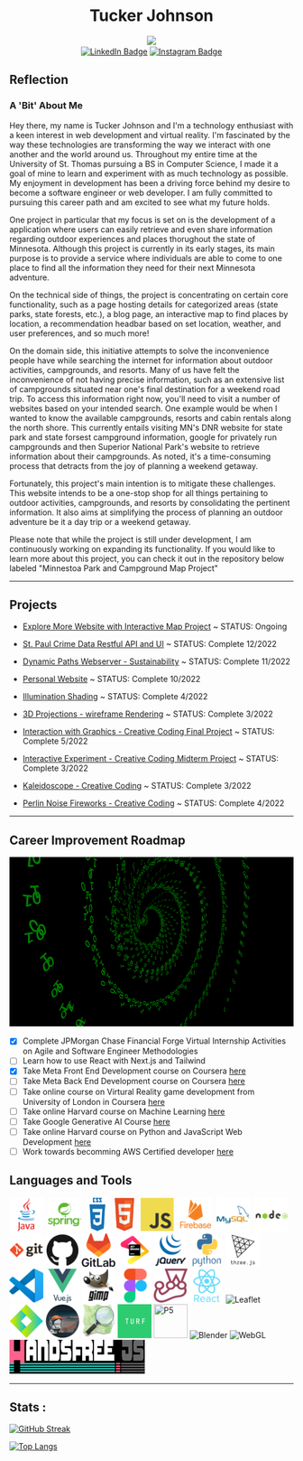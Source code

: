 <div align="center"> 
  <h1>Tucker Johnson</h1>
</div>

<div align="center">
  <img src="https://github.com/Tuck1297/tuck1297.github.io/blob/master/Media/Code-Inspiration-Yellowstone.jpg" width="600"/>
    <div id="badges">
     <a href="https://www.linkedin.com/in/johnson-tucker-dev/"><img src="https://img.shields.io/badge/LinkedIn-blue?style=for-the-badge&logo=linkedin&logoColor=white" alt="LinkedIn Badge"/></a>
     <a href="https://www.instagram.com/humble4realphotos/"><img src="https://img.shields.io/badge/Instagram-red?style=for-the-badge&logo=instagram&logoColor=white" alt="Instagram Badge"/></a>
    </div>
</div>

## Reflection

### A 'Bit' About Me

Hey there, my name is Tucker Johnson and I'm a technology enthusiast with a keen interest in web development and virtual reality. I'm fascinated by the way these technologies are transforming the way we interact with one another and the world around us. Throughout my entire time at the University of St. Thomas pursuing a BS in Computer Science, I made it a goal of mine to learn and experiment with as much technology as possible. My enjoyment in development has been a driving force behind my desire to become a software engineer or web developer. I am fully committed to pursuing this career path and am excited to see what my future holds. 

One project in particular that my focus is set on is the development of a application where users can easily retrieve and even share information regarding outdoor experiences and places thorughout the state of Minnesota. Although this project is currently in its early stages, its main purpose is to provide a service where individuals are able to come to one place to find all the information they need for their next Minnesota adventure. 

On the technical side of things, the project is concentrating on certain core functionality, such as a page hosting details for categorized areas (state parks, state forests, etc.), a blog page, an interactive map to find places by location, a recommendation headbar based on set location, weather, and user preferences, and so much more! 

On the domain side, this initiative attempts to solve the inconvenience people have while searching the internet for information about outdoor activities, campgrounds, and resorts. Many of us have felt the inconvenience of not having precise information, such as an extensive list of campgrounds situated near one's final destination for a weekend road trip. To access this information right now, you'll need to visit a number of websites based on your intended search. One example would be when I wanted to know the available campgrounds, resorts and cabin rentals along the north shore. This currently entails visiting MN's DNR website for state park and state forsest campground information, google for privately run campgrounds and then Superior National Park's website to retrieve information about their campgrounds. As noted, it's a time-consuming process that detracts from the joy of planning a weekend getaway.

Fortunately, this project's main intention is to mitigate these challenges. This website intends to be a one-stop shop for all things pertaining to outdoor activities, campgrounds, and resorts by consolidating the pertinent information. It also aims at simplifying the process of planning an  outdoor adventure be it a day trip or a weekend getaway. 

Please note that while the project is still under development, I am continuously working on expanding its functionality. If you would like to learn more about this project, you can check it out in the repository below labeled "Minnestoa Park and Campground Map Project"

---

## Projects

- [Explore More Website with Interactive Map Project](https://github.com/Tuck1297/mn-map-repo) ~ STATUS: Ongoing

- [St. Paul Crime Data Restful API and UI](https://github.com/Tuck1297/St.-Paul-Crime-Project) ~ STATUS: Complete 12/2022

- [Dynamic Paths Webserver - Sustainability](https://github.com/Tuck1297/dynamic-paths-sustainability) ~ STATUS: Complete 11/2022

- [Personal Website](https://github.com/Tuck1297/tuck1297.github.io) ~ STATUS: Complete 10/2022

- [Illumination Shading](https://github.com/Tuck1297/cg-illuminationshading-2) ~ STATUS: Complete 4/2022

- [3D Projections - wireframe Rendering](https://github.com/Tuck1297/cg-3dprojections) ~ STATUS: Complete 3/2022

- [Interaction with Graphics - Creative Coding Final Project](https://github.com/Tuck1297/Creative-Coding-Final-Project-Code) ~ STATUS: Complete 5/2022 

- [Interactive Experiment - Creative Coding Midterm Project](https://github.com/Tuck1297/InteractiveExperiment_CreativeCoding) ~ STATUS: Complete 3/2022

- [Kaleidoscope - Creative Coding](https://github.com/Tuck1297/CreativeCodingKaleidoscope) ~ STATUS: Complete 3/2022

- [Perlin Noise Fireworks - Creative Coding](https://github.com/Tuck1297/CreativeCodingFireworksPerlinNoise) ~ STATUS: Complete 4/2022

<!-- - [Java MySQL Database Connector Program](https://github.com/Tuck1297/Database-Connector-Program) -->

<!-- - [Risen Christ Catholic School Tuition Calculation Project - Senior Capstone](https://www.google.com/) -->


---

## Career Improvement Roadmap

<div align="center">
  <img src="https://github.com/Tuck1297/InteractiveExperiment_CreativeCoding/blob/main/Images/homeimg.jpg" width="600" height="300"/>
</div>
  
- [X] Complete JPMorgan Chase Financial Forge Virtual Internship Activities on Agile and Software Engineer Methodologies
- [ ] Learn how to use React with Next.js and Tailwind
- [X] Take Meta Front End Development course on Coursera [here](https://www.coursera.org/professional-certificates/meta-front-end-developer)
- [ ] Take Meta Back End Development course on Coursera [here](https://www.coursera.org/professional-certificates/meta-back-end-developer)
- [ ] Take online course on Virtural Reality game development from University of London in Coursera [here](https://www.coursera.org/learn/making-virtual-reality-game)
- [ ] Take online Harvard course on Machine Learning [here](https://pll.harvard.edu/course/data-science-machine-learning?delta=5)
- [ ] Take Google Generative AI Course [here](https://www.cloudskillsboost.google/course_templates/536)
- [ ] Take online Harvard course on Python and JavaScript Web Development [here](https://pll.harvard.edu/course/cs50s-web-programming-python-and-javascript?delta=1)
- [ ] Work towards becomming AWS Certified developer [here](https://aws.amazon.com/certification/certified-developer-associate/)

## Languages and Tools
<div>
  <img src="https://github.com/devicons/devicon/blob/master/icons/java/java-original-wordmark.svg" title="Java" alt="Java" width="60" height="60"/>&nbsp;
  <img src="https://github.com/devicons/devicon/blob/master/icons/spring/spring-original-wordmark.svg" title="Spring" alt="Spring" width="60" height="60"/>&nbsp;
  <img src="https://github.com/devicons/devicon/blob/master/icons/css3/css3-plain-wordmark.svg"  title="CSS3" alt="CSS" width="40" height="60"/>&nbsp;
  <img src="https://github.com/devicons/devicon/blob/master/icons/html5/html5-original.svg" title="HTML5" alt="HTML" width="40" height="60"/>&nbsp;
  <img src="https://github.com/devicons/devicon/blob/master/icons/javascript/javascript-original.svg" title="JavaScript" alt="JavaScript" width="60" height="60"/>&nbsp;
  <img src="https://github.com/devicons/devicon/blob/master/icons/firebase/firebase-plain-wordmark.svg" title="Firebase" alt="Firebase" width="60" height="60"/>&nbsp;
  <img src="https://github.com/devicons/devicon/blob/master/icons/mysql/mysql-original-wordmark.svg" title="MySQL"  alt="MySQL" width="60" height="60"/>&nbsp;
  <img src="https://github.com/devicons/devicon/blob/master/icons/nodejs/nodejs-original-wordmark.svg" title="NodeJS" alt="NodeJS" width="60" height="60"/>&nbsp;
  <img src="https://github.com/devicons/devicon/blob/master/icons/git/git-original-wordmark.svg" title="Git" **alt="Git" width="60" height="60"/>
  <img src="https://github.com/devicons/devicon/blob/master/icons/github/github-original.svg" title="Github" **alt="Github" width="60" height="60"/>
  <img src="https://github.com/devicons/devicon/blob/master/icons/gitlab/gitlab-original-wordmark.svg" title="Gitlab" **alt="Gitlab" width="60" height="60"/>
  <img src="https://github.com/devicons/devicon/blob/master/icons/jetbrains/jetbrains-original.svg" title="Jetbrains" **alt="Jetbrains" width="60" height="60"/>
  <img src="https://github.com/devicons/devicon/blob/master/icons/jquery/jquery-original-wordmark.svg" title="jQuery" **alt="jQuery" width="60" height="60"/>
  <img src="https://github.com/devicons/devicon/blob/master/icons/python/python-original-wordmark.svg" title="Python" **alt="Python" width="60" height="60"/>
  <img src="https://github.com/devicons/devicon/blob/master/icons/threejs/threejs-original-wordmark.svg" title="threejs" **alt="threejs" width="60" height="60"/>
  <img src="https://github.com/devicons/devicon/blob/master/icons/vscode/vscode-original.svg" title="vscode" **alt="vscode" width="60" height="60"/>
  <img src="https://github.com/devicons/devicon/blob/master/icons/vuejs/vuejs-original-wordmark.svg" title="Vue" **alt="Vue" width="60" height="60"/>
  <img src="https://github.com/devicons/devicon/blob/master/icons/gimp/gimp-original-wordmark.svg" title="Gimp" **alt="Gimp" width="60" height="60"/>
  <img src="https://github.com/devicons/devicon/blob/master/icons/figma/figma-original.svg" title="Figma" **alt="Figma" width="60" height="60"/>
  <img src="https://github.com/devicons/devicon/blob/master/icons/jest/jest-plain.svg" title="Jest" **alt="Jest" width="60" height="60"/>
  <img src="https://github.com/devicons/devicon/blob/master/icons/react/react-original-wordmark.svg" title="React" **alt="React" width="60" height="60"/>
  <img src="https://camo.githubusercontent.com/efe5825f7b954f1bdfea52541875c2d3c05da61c645a59d4b08c03e1ff6fbc4c/68747470733a2f2f7261776769742e636f6d2f4c6561666c65742f4c6561666c65742f6d61696e2f7372632f696d616765732f6c6f676f2e737667" title="Leaflet" **alt="Leaflet" height="60"/>
      <img src="https://github.com/Tuck1297/Crime-VueJS-UI/blob/main/images/splide.png" title="Splide" **alt="Splide" height="60"/>
    <img src="https://github.com/Tuck1297/Crime-VueJS-UI/blob/main/images/foundation.svg" title="Foundation" **alt="Foundation" width="60" height="60"/>
    <img src="https://github.com/Tuck1297/Crime-VueJS-UI/blob/main/images/nominatim.png" title="Nominatim" **alt="Nominatim" width="60" height="60"/>
    <img src="https://github.com/Tuck1297/Crime-VueJS-UI/blob/main/images/turf.jpg" title="Turf" **alt="Turf" width="60" height="60"/>
    <img src="https://p5js.org/assets/img/p5js.svg" **alt="P5" width="60" title="P5" height="60"/>
 <img src="https://upload.wikimedia.org/wikipedia/commons/0/0c/Blender_logo_no_text.svg" title="Blender" **alt="Blender" height="60" />
  <img src="https://upload.wikimedia.org/wikipedia/commons/thumb/2/25/WebGL_Logo.svg/1920px-WebGL_Logo.svg.png" title="WebGL" **alt="WebGL" height="60" />
  <img src="https://github.com/Tuck1297/Creative-Coding-Final-Project-Code/blob/main/handsfree.jpg" title="Handsfree.js" **alt="Handsfree.js" height="60" width="240" />
</div>

---

## Stats :

[![GitHub Streak](http://github-readme-streak-stats.herokuapp.com?user=Tuck1297&theme=dark&background=000000)](https://git.io/streak-stats)

[![Top Langs](https://github-readme-stats.vercel.app/api/top-langs/?username=Tuck1297&layout=compact&theme=vision-friendly-dark)](https://github.com/anuraghazra/github-readme-stats)

